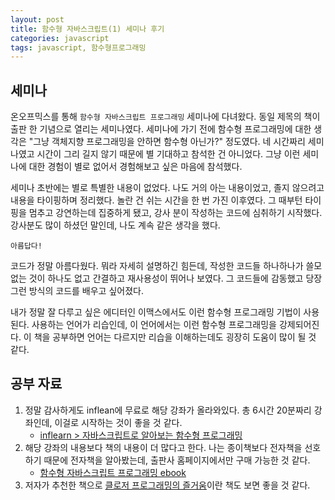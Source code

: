 ```yaml
---
layout: post
title: 함수형 자바스크립트(1) 세미나 후기
categories: javascript
tags: javascript, 함수형프로그래밍
---
```


## 세미나

온오프믹스를 통해 `함수형 자바스크립트 프로그래밍` 세미나에 다녀왔다. 동일 제목의 책이 출판 한 기념으로 열리는 세미나였다.  세미나에 가기 전에 함수형 프로그래밍에 대한 생각은 "그냥 객체지향 프로그래밍을 안하면 함수형 아닌가?" 정도였다. 네 시간짜리 세미나였고 시간이 그리 길지 않기 때문에 별 기대하고 참석한 건 아니었다. 그냥 이런 세미나에 대한 경험이 별로 없어서 경험해보고 싶은 마음에 참석했다.

세미나 초반에는 별로 특별한 내용이 없었다. 나도 거의 아는 내용이었고, 졸지 않으려고 내용을 타이핑하며 정리했다. 놀란 건 쉬는 시간을 한 번 가진 이후였다. 그 때부턴 타이핑을 멈추고 강연하는데 집중하게 됐고, 강사 분이 작성하는 코드에 심취하기 시작했다. 강사분도 많이 하셨던 말인데, 나도 계속 같은 생각을 했다. 

`아름답다!`

코드가 정말 아름다웠다. 뭐라 자세히 설명하긴 힘든데, 작성한 코드들 하나하나가 쓸모없는 것이 하나도 없고 간결하고 재사용성이 뛰어나 보였다. 그 코드들에 감동했고 당장 그런 방식의 코드를 배우고 싶어졌다. 

내가 정말 잘 다루고 싶은 에디터인 이맥스에서도 이런 함수형 프로그래밍 기법이 사용된다. 사용하는 언어가 리습인데, 이 언어에서는 이런 함수형 프로그래밍을 강제되어진다. 이 책을 공부하면 언어는 다르지만 리습을 이해하는데도 굉장히 도움이 많이 될 것 같다. 


## 공부 자료
1. 정말 감사하게도 inflean에 무료로 해당 강좌가 올라와있다. 총 6시간 20분짜리 강좌인데, 이걸로 시작하는 것이 좋을 것 같다.
   - [inflearn > 자바스크립트로 알아보는 함수형 프로그래밍](https://www.inflearn.com/course/%ED%95%A8%EC%88%98%ED%98%95-%ED%94%84%EB%A1%9C%EA%B7%B8%EB%9E%98%EB%B0%8D/)
2. 해당 강좌의 내용보다 책의 내용이 더 많다고 한다. 나는 종이책보다 전자책을 선호하기 때문에 전자책을 알아봤는데, 출판사 홈페이지에서만 구매 가능한 것 같다. 
   - [함수형 자바스크립트 프로그래밍 ebook](http://ebook.insightbook.co.kr/book/62)
3. 저자가 추천한 책으로 [클로저 프로그래밍의 즐거움](https://github.com/ksseono/the-joy-of-clojure)이란 책도 보면 좋을 것 같다.

